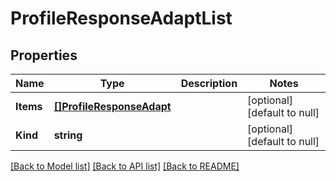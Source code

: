 # ProfileResponseAdaptList

## Properties
Name | Type | Description | Notes
------------ | ------------- | ------------- | -------------
**Items** | [**[]ProfileResponseAdapt**](profile_responseAdapt.md) |  | [optional] [default to null]
**Kind** | **string** |  | [optional] [default to null]

[[Back to Model list]](../README.md#documentation-for-models) [[Back to API list]](../README.md#documentation-for-api-endpoints) [[Back to README]](../README.md)


